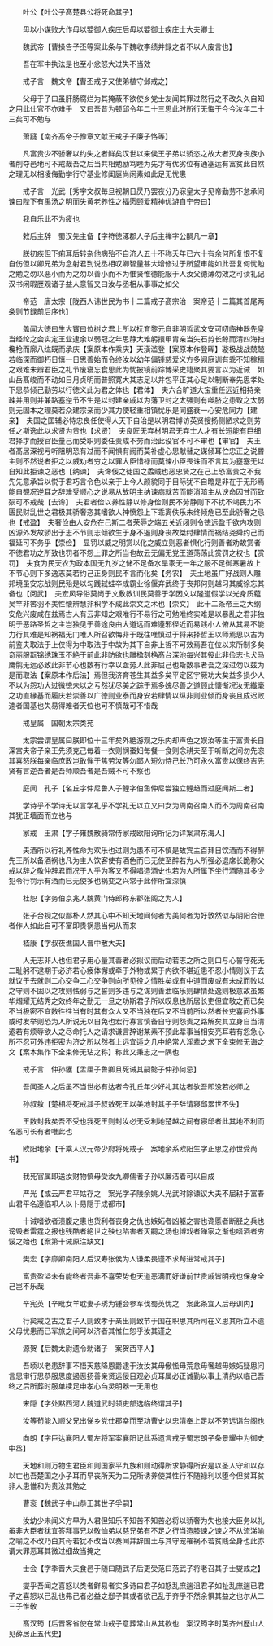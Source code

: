 <!-- { "loadSidebar": true } -->
　　叶公【叶公子髙楚县公将死命其子】

　　毋以小谋败大作毋以嬖御人疾庄后毋以嬖御士疾庄士大夫卿士

　　魏武帝【曹操告子丕等案此条与下魏收李绩并録之者不以人废言也】

　　吾在军中执法是也至小忿怒大过失不当效

　　戒子言　魏文帝【曹丕戒子又使弟植守邺戒之】

　　父母于子曰虽肝肠腐烂为其掩蔽不欲使乡党士友闻其罪过然行之不改久久自知之用此仕官不亦难乎　又曰吾昔为顿邱令年二十三思此时所行无悔于今今汝年二十三矣可不勉与

　　萧薿【南齐髙帝子豫章文献王戒子子廉子恪等】

　　凡富贵少不骄奢以约失之者鲜矣汉世以来侯王子弟以骄恣之故大者灭身丧族小者削夺邑地可不戒哉吾之后当共相勉励笃睦为先才有优劣位有通塞运有富贫此自然之理无以相凌侮勤学行守基业修闺庭尚闲素如此足无忧患

　　戒子言　光武【秀字文叔毎旦视朝日昃乃罢夜分乃寐皇太子见帝勤劳不怠承间谏曰陛下有禹汤之明而失黄老养性之福愿颐爱精神优游自宁帝曰】

　　我自乐此不为疲也

　　敕后主辞　蜀汉先主备【字符徳涿郡人子后主禅字公嗣凡一章】

　　朕初疾但下痢耳后转杂他病殆不自济人五十不称夭年已六十有余何所复恨不复自伤但以卿兄弟为念射君到说丞相叹卿智量甚大增修过于所望审能如此吾复何忧勉之勉之勿以恶小而为之勿以善小而不为惟贤惟徳能服于人汝父徳薄勿效之可读礼记汉书闲暇歴观诸子益人意智又曰汝与丞相从事事之如父

　　帝范　唐太宗【陇西人讳世民为书十二篇戒子髙宗治　案帝范十二篇其首尾两条则节録前后序也】

　　盖闻大徳曰生大寳曰位树之君上所以抚育黎元自非明哲武文安可叨临神器先皇当经纶之会实定王业逮余以弱冠之年思静大难躬擐甲胄亲当矢石剪长鲸而清四海扫欃枪而廓八纮既而承庆【案原本作乘庆】天潢滥登【案原本作登晖】璇极战战兢兢若临深而御朽日慎一日思善始而令终汝以幼年偏锺慈爱义方多阙庭训有乖不知稼穯之艰难未辨君臣之礼节废寝忘食思此为忧披镜前踪博采史籍聚其要言以为近诫　如山岳髙峻而不动如日月贞明而普照寛大其志足以并包平正其心足以制断奉先思孝处下思恭倾己勤劳以行徳义此为君之体也【君体】　夫六合旷道大宝重任远近相持亲疎并用则并兼路塞逆节不生是以封建亲戚以为藩卫封之太强则有噬脐之患致之太弱则无固本之理莫若众建宗亲而少其力使轻重相镇忧乐是同盛衰一心安危同力【建亲】　夫国之匡辅必恃忠良任使得人天下自治是以明君博访英贤搜扬侧陋求之则劳任之斯逸此以求贤为贵也【求贤】　夫良匠无弃材明君无弃士人才有长短能有巨细君择才而授官臣量己而受职则委任责成不劳而治此设官不可不审也【审官】　夫王者髙居深视亏听阻明恐有过而不闻惧有阙而莫补虚心思献替之谋倾耳伫忠正之说昬主则不然说者拒之以威劝者穷之以罪大臣惜禄而莫谏小臣畏诛而不言其为壅塞无以自知此拒谏之恶也【纳谏】　夫谗佞之徒国之蟊贼也恶忠贤之在己上恐富贵之不我先先意承旨以悦于君巧言令色以亲于上今人颜貌同于目际犹不自瞻是非在于无形焉能自覩况逆耳之辞难受顺心之说易从故明主纳谏病就苦而能消暗主从谀命因甘而致殒可不戒哉【去谗】　夫君者俭以养性静以修身俭则民不劳静则下不扰不竭民力不匮民财乱世之君极其骄奢恣其嗜欲人神愤怨上下乖离佚乐未终倾危已至此骄奢之忌也【戒盈】　夫奢俭由人安危在己斯二者荣辱之端五关近闭则令徳远盈千欲内攻则凶源外发故骄出于志不节则志倾欲生于身不遏则身丧故桀纣肆情而祸结尧舜约己而福延可不务乎【崇俭】　显罚以威之明赏以化之威立则恶者惧化行则善者劝故赏者不徳君功之所致也罚者不怨上罪之所当也故云无偏无党王道荡荡此赏罚之权也【赏罚】　夫食为民天农为政本国无九岁之储不足备水旱家无一年之服不足御寒暑故上不节心则下多逸志莫若约己正身则民不言而化矣【务农】　夫土地虽广好战则人雕邦境虽安忘战则民殆是以勾践轼蛙卒成霸业徐偃弃武终于丧邦何则越习其威徐忘其备也【阅武】　夫宏风导俗莫尚于文敷教训民莫善于学因文以隆道假学以光身质藴吴竿非筈羽不美性懐辨慧非积学不成此崇文之术也【崇文】　此十二条帝王之大纲安危兴废咸在兹焉古人有云非知之艰唯行不易行之可勉唯终实难是以暴乱之君非独明于恶路圣哲之主岂独见于善途良由大道远而难遵邪径近而易践小人俯从其易不能力行其难是知祸福无门唯人所召欲悔非于既往唯慎过于将来择哲王以师焉思以古为前鉴夫取法于上仅得为中取法于中故为其下自非上哲不可效焉吾在位以来所制多矣竒丽服翫锦绣珠玉不絶于前此非防欲也雕楹刻桷髙台深池每兴其役此非俭志也犬马鹰鹘无远必致此非节心也数有行幸以亟劳人此非屈己也斯数事者吾之深过勿以兹为是而取法【案原本作后法】焉但我济育苍生其益多矣平定区宇厥功大矣益多损少人不以为怨功大过微徳未以之亏然犹尽美之踪于焉多媿尽善之道顾此懐惭况汝无纎毫之功直縁基而履庆若崇善以广徳则业泰而身安若肆情以纵非则业倾而身丧且成迟败速者国基也失易得难者天位也可不慎哉可不惜哉

　　戒皇属　国朝太宗类苑

　　太宗尝谓皇属曰朕即位十三年矣外絶游观之乐内却声色之娱汝等生于富贵长自深宫夫帝子亲王先须克己毎着一衣则悯蚕妇毎餐一食则念耕夫至于听断之间勿先恣其喜怒朕每亲临庶政岂敢惮于焦劳汝等勿鄙人短勿恃己长乃可永久富贵以保终吉先贤有言逆吾者是吾师顺吾者是吾贼不可不察也

　　庭闻　孔子【名丘字仲尼鲁人子鲤字伯鱼仲尼尝独立鲤趋而过庭闻斯二者】

　　学诗乎不学诗无以言学礼乎不学礼无以立又曰女为周南召南人而不为周南召南其犹正墙面而立也与

　　家戒　王肃【字子雍魏散骑常侍家戒欧阳询所记为详案肃东海人】

　　夫酒所以行礼养性命为欢乐也过则为患不可不慎是故宾主百拜日饮酒而不得醉先王所以备酒祸也凡为主人饮客使有酒色而巳无使至醉若为人所强必退席长跪称父戒以辞之敬仲辞君而况于人乎为客又不得唱造酒史也若为人所属下坐行酒随其多少犯令行罚示有酒而巳无使多也祸变之兴常于此作所宜深慎

　　杜恕【字务伯京兆人魏黄门侍郎称东郡张阁之为人】

　　张子台视之似鄙朴人然其心中不知天地间何者为美何者为好敦然似与阴阳合徳者作人如此自可不富即贵祸患当何从而来

　　嵇康【字叔夜谯国人晋中散大夫】

　　人无志非人也但君子用心量其善者必拟议而后动若志之所之则口与心誓守死无二耻躬不逮期于必济若心疲体懈或牵于外物或累于内欲不堪近患不忍小情则议于去就议于去就则二心交争二心交争则向所见役之情胜矣或有中道而废或有未成而败以之守则不固以之攻则怯弱与之誓则多违与之谋则善泄临乐则肆情处逸则极意故虽繁华熠耀无结秀之效终年之勤无一旦之功斯君子所以叹息也所居长吏但宜敬之而已矣不当极密不宜数徃徃当有时其有众人又不当独在后又不当前所以然者长吏喜问外事或时发举则恐为人所说无以自免也宏行寡言慎备自守则怨责之路解矣其立身自当清逺若有烦辱欲人之尽命托人之请求谦言辞谢某素不预此辈事当相安亮耳若有怨急心所不忍可外违拒密为济之所以然者上远宜适之几中絶常人淫辈之求下全束修无诲之文【案本集作下全束修无玷之称】称此又秉志之一隅也

　　戒子言　仲孙貜【孟厘子鲁卿且死诫其嗣懿子仲孙何忌】

　　吾闻圣人之后虽不当世必有达者今孔丘年少好礼其达者欤吾即没若必师之

　　孙叔敖【楚相将死戒其子叔敖死王以美地封其子子辞请寝邱累世不失】

　　王数封我矣吾不受也我死王则封汝必无受利地楚越之间有寝邱者此其地不利而名恶可长有者唯此也

　　欧阳地余【千乘人汉元帝少府将死戒子　案地余系欧阳生字正思之孙世受尚书】

　　我死官属即送汝财物慎毋受汝九卿儒者子孙以廉洁着可以自成

　　严光【或云严君平姑存之　案光字子陵余姚人光武时除谏议大夫不屈耕于富春山君平名遵临卭人以卜易隠于成都市】

　　十诫嗜欲者溃腹之患也货利者丧身之仇也嫉妬者凶躯之害也谗慝者断胫之兵也谤毁者雷霆之报也残酷者絶世之殃也陷害者灭嗣之场也博戏者殚家之渐也嗜酒者穷馁之始也【案第十诫原注缺文】

　　樊宏【字靡卿南阳人后汉寿张侯为人谦柔畏谨不求茍进常戒其子】

　　富贵盈溢未有能终者吾非不喜荣势也天道恶满而好谦前世贵戚皆明戒也保身全己岂不乐哉

　　辛宪英【辛毗女羊耽妻子琇为锺会参军伐蜀英忧之　案此条宜入后母训内】

　　行矣戒之古之君子入则致孝于亲出则致节于国在职思其所司在义思其所立不遗父母忧患而已军旅之间可以济者其惟仁恕乎汝其谨之

　　源贺【后魏太尉遗令勅诸子　案贺西平人】

　　吾顷以老患辞事不悟天慈降恩爵逮于汝汝其毋傲恡毋荒怠毋奢越毋嫉妬疑思问言思审行思恭服思度遏恶扬善亲贤远佞目观必贞耳属必正诚勤以事上清约以临己吾终之后所葬时服单椟足申孝心刍灵明器一无用也

　　宋隠【字处黙西河人魏道武时领吏部选临终谓其子】

　　汝等茍能入顺父兄出悌乡党仕郡幸而至功曹史以忠清奉上足以不劳远诣台阁也

　　向朗【字巨达襄阳人蜀左将军案襄阳记此系遗言戒子蜀志朗子条景耀中为御史中丞】

　　天地和则万物生君臣和则国家平九族和则动得所求静得所安是以圣人守和以存以亡也吾楚国之小子耳而早丧所天为二兄所诱养使其性行不随禄利以堕今但贫耳贫非人患惟和为贵汝其勉之

　　曹衮【魏武子中山恭王其世子孚嗣】

　　汝幼少未闻义方早为人君但知乐不知苦不知苦必将以骄奢为失也接大臣务以礼虽非大臣者犹宜答拜事兄以敬恤弟以慈兄弟有不足之行当造膝谏之谏之不从流涕喻之喻之不改乃白其母若犹不改当以奏闻并辞国土与其守宠罹祸不若贫贱全身也此亦谓大罪恶耳其微过细故当掩之

　　士会【字季晋大夫食邑于随曰随武子后更受范曰范武子将老召其子士燮戒之】

　　燮乎吾闻之喜怒以类者鲜易者实多诗曰君子如怒乱庶遄沮君子如祉乱庶遄已君子之喜怒以己乱也弗己者必益之郄子其或者欲己乱于齐乎不然余惧其益之也尔从二三子惟敬

　　髙汉筠【后晋客省使在常山戒子意葬常山从其欲也　案汉筠字时英齐州歴山人见薛居正五代史】

